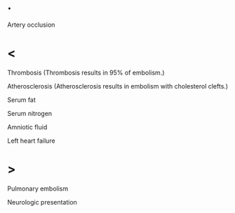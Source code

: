 # .

Artery occlusion

# <

Thrombosis (Thrombosis results in 95% of embolism.)

Atherosclerosis (Atherosclerosis results in embolism with cholesterol clefts.)

Serum fat

Serum nitrogen

Amniotic fluid

Left heart failure

# >

Pulmonary embolism

Neurologic presentation
